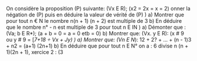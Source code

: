 On considère la proposition (P) suivante: (Vx E R); (x2 = 2x = x = 2) onner la négation de (P) puis en déduire la valeur de vérité de (P) ) a) Montrer que pour tout n € N le nombre n(n + 1) (n + 2) est multiple de 3
b) En déduire que le nombre n° - n est multiple de 3 pour tout n E IN
) a) Démonter que : (Va; b E R*); (a + b = 0 = a = 0 etb = 0)
b) Montrer que: (Vx. y E R): (x # 9 ou y # 9 = [*7+18 ÷ Vx + Jy)
) a) Montrer que: (Vn E N*): 12 + 2? + ... + (n - 1)3 + n2 = (a+1) (2n+1)
b) En déduire que pour tout n E N° on a : 6 divise n (n + 1)(2n + 1), xercice 2 :
(3
